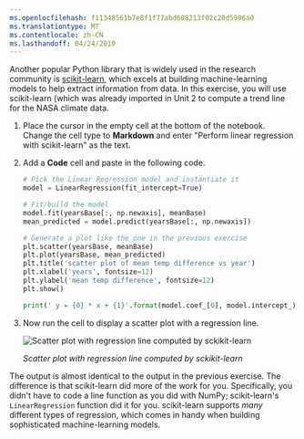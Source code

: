 ```yaml
---
ms.openlocfilehash: f11348561b7e8f1f77abd608213f02c20d5906a0
ms.translationtype: MT
ms.contentlocale: zh-CN
ms.lasthandoff: 04/24/2019
---
```

Another popular Python library that is widely used in the research community is [scikit-learn](http://scikit-learn.org/stable/), which excels at building machine-learning models to help extract information from data. In this exercise, you will use scikit-learn (which was already imported in Unit 2 to compute a trend line for the NASA climate data.

1. Place the cursor in the empty cell at the bottom of the notebook. Change the cell type to **Markdown** and enter "Perform linear regression with scikit-learn" as the text.

1. Add a **Code** cell and paste in the following code.

    ```python
    # Pick the Linear Regression model and instantiate it
    model = LinearRegression(fit_intercept=True)

    # Fit/build the model
    model.fit(yearsBase[:, np.newaxis], meanBase)
    mean_predicted = model.predict(yearsBase[:, np.newaxis])

    # Generate a plot like the one in the previous exercise
    plt.scatter(yearsBase, meanBase)
    plt.plot(yearsBase, mean_predicted)
    plt.title('scatter plot of mean temp difference vs year')
    plt.xlabel('years', fontsize=12)
    plt.ylabel('mean temp difference', fontsize=12)
    plt.show()

    print(' y = {0} * x + {1}'.format(model.coef_[0], model.intercept_))
    ```

1. Now run the cell to display a scatter plot with a regression line.

    ![Scatter plot with regression line computed by sckikit-learn](../media/4-sklearn-regression.png)

    _Scatter plot with regression line computed by sckikit-learn_

The output is almost identical to the output in the previous exercise. The difference is that scikit-learn did more of the work for you. Specifically, you didn't have to code a line function as you did with NumPy; scikit-learn's `LinearRegression` function did it for you. scikit-learn supports *many* different types of regression, which comes in handy when building sophisticated machine-learning models.